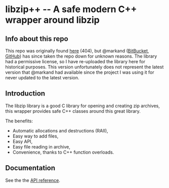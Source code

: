 libzip++ -- A safe modern C++ wrapper around libzip
===================================================

Info about this repo
--------------------
This repo was originally found [here](https://bitbucket.org/markand/libzip/) (404), but @markand ([BitBucket](https://bitbucket.org/markand/), [GitHub](https://github.com/markand)) has since taken the repo down for unknown reasons. The library had a permissive license, so I have re-uploaded the library here for historical purposes. This version unfortunately does not represent the latest version that @markand had available since the project I was using it for never updated to the latest version.

Introduction
------------

The libzip library is a good C library for opening and creating zip archives, this wrapper provides safe C++ classes
around this great library.

The benefits:

  - Automatic allocations and destructions (RAII),
  - Easy way to add files,
  - Easy API,
  - Easy file reading in archive,
  - Convenience, thanks to C++ function overloads.

Documentation
-------------

See the the [API reference](http://markand.bitbucket.org/libzip).
